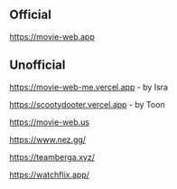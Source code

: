 ## Official

https://movie-web.app

## Unofficial

https://movie-web-me.vercel.app - by Isra

https://scootydooter.vercel.app - by Toon

https://movie-web.us

https://www.nez.gg/

https://teamberga.xyz/

https://watchflix.app/
